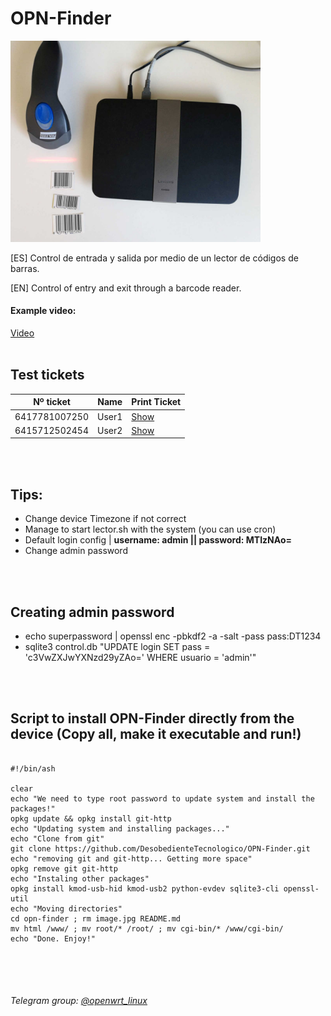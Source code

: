 # OPN-Finder



<img src="image.jpg" alt="drawing" width="400"/>


[ES] Control de entrada y salida por medio de un lector de códigos de barras.

[EN] Control of entry and exit through a barcode reader.

#### Example video:
<a href='http://t.me/openwrt_linux/1357'>Video</a>
<br><br>
<h2>Test tickets</h2>

| Nº ticket   |      Name      |  Print Ticket |
|----------|:-------------:|----------|
| 6417781007250 |  User1 |<a href="https://www.barcodesinc.com/generator/image.php?code=6417781007250&style=197&type=C128B&width=219&height=50&xres=1&font=3">Show<a/>|     
| 6415712502454 |    User2   |<a href="https://www.barcodesinc.com/generator/image.php?code=6415712502454&style=197&type=C128B&width=219&height=50&xres=1&font=3">Show<a/>|

<br><br>
<h2>Tips:</h2>

- Change device Timezone if not correct
- Manage to start lector.sh with the system (you can use cron)
- Default login config | **username:  admin  ||  password:  MTIzNAo=**
- Change admin password


<br><br>
<h2>Creating admin password</h2>

- echo superpassword | openssl enc -pbkdf2 -a -salt -pass pass:DT1234
- sqlite3 control.db "UPDATE login SET pass = 'c3VwZXJwYXNzd29yZAo=' WHERE usuario = 'admin'"

<br><br>
<h2>Script to install OPN-Finder directly from the device (Copy all, make it executable and run!)</h2>

<pre>
<code>
#!/bin/ash

clear
echo "We need to type root password to update system and install the packages!"
opkg update && opkg install git-http
echo "Updating system and installing packages..."
echo "Clone from git"
git clone https://github.com/DesobedienteTecnologico/OPN-Finder.git
echo "removing git and git-http... Getting more space"
opkg remove git git-http
echo "Instaling other packages"
opkg install kmod-usb-hid kmod-usb2 python-evdev sqlite3-cli openssl-util
echo "Moving directories"
cd opn-finder ; rm image.jpg README.md
mv html /www/ ; mv root/* /root/ ; mv cgi-bin/* /www/cgi-bin/
echo "Done. Enjoy!"
</code>
</pre>



<br><br>
<h6>Telegram group: <a href="http://t.me/openwrt_linux">@openwrt_linux<a/></h6>
